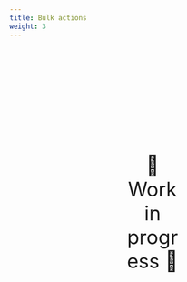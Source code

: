 ```yaml
---
title: Bulk actions
weight: 3
---
```

<div style="text-align: center; font-size:2.5em;margin: 200px;">🚧 Work in progress 🚧</div>